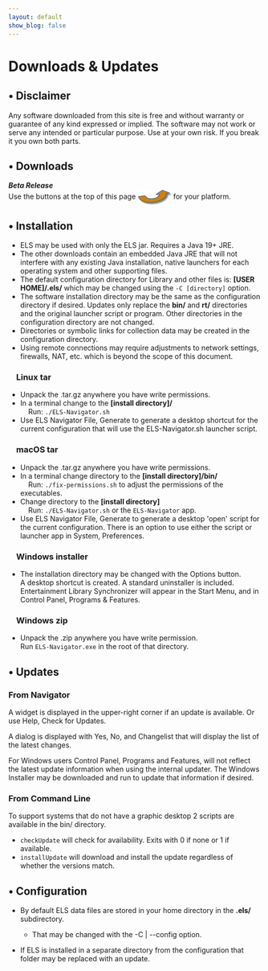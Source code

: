 ```yaml
---
layout: default
show_blog: false
---
```

# Downloads & Updates

## &bull; Disclaimer

Any software downloaded from this site is free and without warranty or guarantee of any
kind expressed or implied. The software may not work or serve any intended or particular
purpose. Use at your own risk. If you break it you own both parts.

## &bull; Downloads

_**Beta Release**_<br/>
Use the buttons at the top of this page <img style="vertical-align:middle" src="assets/images/swoop-up-arrow.png" border="0"/> for your platform.

## &bull; Installation

 * ELS may be used with only the ELS jar. Requires a Java 19+ JRE.
 * The other downloads contain an embedded Java JRE that will not interfere with any existing Java installation, native
   launchers for each operating system and other supporting files.
 * The default configuration directory for Library and other files is: **[USER HOME]/.els/** which may be changed
   using the `` -C [directory] `` option.
 * The software installation directory may be the same as the configuration directory if desired. Updates only
   replace the **bin/** and **rt/** directories and the original launcher script or program. Other directories
   in the configuration directory are not changed.
 * Directories or symbolic links for collection data may be created in the
   configuration directory. 
 * Using remote connections may require adjustments to network settings, firewalls, NAT, etc.
   which is beyond the scope of this document.
 
### &nbsp;&nbsp;&nbsp; Linux tar

 * Unpack the .tar.gz anywhere you have write permissions.<br/>
 * In a terminal change to the  **[install directory]/**<br/>
   &nbsp;&nbsp;&nbsp;&nbsp;Run: ``` ./ELS-Navigator.sh ```
* Use ELS Navigator File, Generate to generate a desktop shortcut for the current
  configuration that will use the ELS-Navigator.sh launcher script.

### &nbsp;&nbsp;&nbsp; macOS tar

 * Unpack the .tar.gz anywhere you have write permissions.<br/>
 * In a terminal change directory to the **[install directory]/bin/**<br/>
   &nbsp;&nbsp;&nbsp;&nbsp;Run: `` ./fix-permissions.sh `` to adjust the permissions
   of the executables.
 * Change directory to the **[install directory]**<br/>
   &nbsp;&nbsp;&nbsp;&nbsp;Run: ``` ./ELS-Navigator.sh ``` or the ``ELS-Navigator`` app.
 * Use ELS Navigator File, Generate to generate a desktop 'open' script for the
   current configuration. There is an option to use either the script or launcher app
   in System, Preferences.

### &nbsp;&nbsp;&nbsp; Windows installer

 * The installation directory may be changed with the Options button.<br/>
   A desktop shortcut is created. A standard uninstaller is included. Entertainment Library Synchronizer will
   appear in the Start Menu, and in Control Panel, Programs & Features.

### &nbsp;&nbsp;&nbsp; Windows zip

 * Unpack the .zip anywhere you have write permission.<br/>
   Run ``` ELS-Navigator.exe ``` in the root of that directory.


## &bull; Updates

### From Navigator

A widget is displayed in the upper-right corner if an update is available. Or use
Help, Check for Updates.

A dialog is displayed with Yes, No, and Changelist that will display the list of the latest changes.

For Windows users Control Panel, Programs and Features, will not reflect the latest update
information when using the internal updater. The Windows Installer may be
downloaded and run to update that information if desired.

### From Command Line

To support systems that do not have a graphic desktop 2 scripts are available in
the bin/ directory. 

 * ``checkUpdate`` will check for availability. Exits with 0 if none or 1 if available.
 * ``installUpdate`` will download and install the update regardless of whether the
   versions match.

## &bull; Configuration

 * By default ELS data files are stored in your home directory in the **.els/** subdirectory.
   * That may be changed with the -C \| \--config option.
 

 * If ELS is installed in a separate directory from the configuration that folder may be replaced with an update.

<br/><br/>